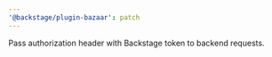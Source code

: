 ```yaml
---
'@backstage/plugin-bazaar': patch
---
```


Pass authorization header with Backstage token to backend requests.
